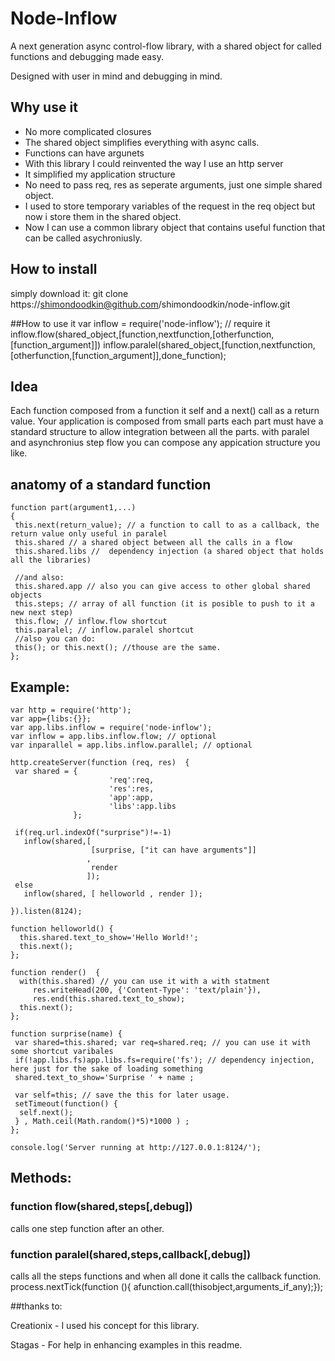 # Node-Inflow
A next generation async control-flow library,
with a shared object for called functions
and debugging made easy.
  
Designed with user in mind
and debugging in mind.

## Why use it
* No more complicated closures
* The shared object simplifies everything with async calls.
* Functions can have argunets
* With this library I could reinvented the way I use an http server
* It simplified my  application structure
* No need to pass req, res as seperate arguments, just one simple shared object.
* I used to store temporary variables of the request in the req object but now i store them in the shared object.
* Now I can use a common library object that contains useful function that can be called asychroniusly.

## How to install
simply download it:
    git clone https://shimondoodkin@github.com/shimondoodkin/node-inflow.git

##How to use it
    var inflow = require('node-inflow'); // require it
    inflow.flow(shared_object,[function,nextfunction,[otherfunction,[function_argument]])
    inflow.paralel(shared_object,[function,nextfunction,[otherfunction,[function_argument]],done_function);

## Idea
Each function composed from a function it self and a next() call as a return value.
Your application is composed from small parts each part must have a standard structure to allow integration between all the parts.
with paralel and asynchronius step flow you can compose any appication structure you like.

## anatomy of a standard function
    function part(argument1,...)
    {
     this.next(return_value); // a function to call to as a callback, the return value only useful in paralel
     this.shared // a shared object between all the calls in a flow
     this.shared.libs //  dependency injection (a shared object that holds all the libraries)
     
     //and also:
     this.shared.app // also you can give access to other global shared objects
     this.steps; // array of all function (it is posible to push to it a new next step)
     this.flow; // inflow.flow shortcut
     this.paralel; // inflow.paralel shortcut
     //also you can do:
     this(); or this.next(); //thouse are the same.
    };


## Example:
    var http = require('http');
    var app={libs:{}};
    var app.libs.inflow = require('node-inflow');
    var inflow = app.libs.inflow.flow; // optional
    var inparallel = app.libs.inflow.parallel; // optional
    
    http.createServer(function (req, res)  {
     var shared = { 
                          'req':req, 
                          'res':res, 
                          'app':app, 
                          'libs':app.libs
                  };
                        
     if(req.url.indexOf("surprise")!=-1)
       inflow(shared,[
                      [surprise, ["it can have arguments"]]
                     ,
                      render
                     ]);
     else
       inflow(shared, [ helloworld , render ]);
        
    }).listen(8124);
    
    function helloworld() {
      this.shared.text_to_show='Hello World!';
      this.next();
    };
    
    function render()  {
      with(this.shared) // you can use it with a with statment   
         res.writeHead(200, {'Content-Type': 'text/plain'}), 
         res.end(this.shared.text_to_show);     
      this.next();
    };
    
    function surprise(name) {
     var shared=this.shared; var req=shared.req; // you can use it with some shortcut varibales 
     if(!app.libs.fs)app.libs.fs=require('fs'); // dependency injection, here just for the sake of loading something
     shared.text_to_show='Surprise ' + name ;
     
     var self=this; // save the this for later usage.
     setTimeout(function() {
      self.next();
     } , Math.ceil(Math.random()*5)*1000 ) ;
    };
        
    console.log('Server running at http://127.0.0.1:8124/');

## Methods:

###  function flow(shared,steps[,debug])
calls one step function after an other.

###  function paralel(shared,steps,callback[,debug])
calls all the steps functions and when all done it calls the callback function.
    process.nextTick(function (){ afunction.call(thisobject,arguments_if_any);});




##thanks to:

Creationix - I used his concept for this library.

Stagas - For help in enhancing examples in this readme.


